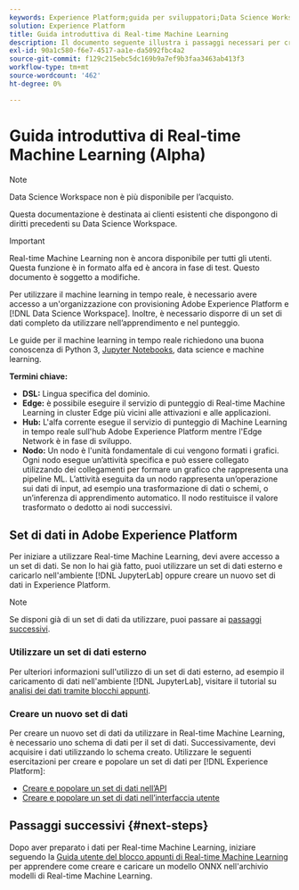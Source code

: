 ```yaml
---
keywords: Experience Platform;guida per sviluppatori;Data Science Workspace;argomenti popolari;apprendimento automatico in tempo reale;
solution: Experience Platform
title: Guida introduttiva di Real-time Machine Learning
description: Il documento seguente illustra i passaggi necessari per creare un modello di apprendimento automatico in tempo reale in Adobe Experience Platform.
exl-id: 90a1c580-f6e7-4517-aa1e-da5092fbc4a2
source-git-commit: f129c215ebc5dc169b9a7ef9b3faa3463ab413f3
workflow-type: tm+mt
source-wordcount: '462'
ht-degree: 0%

---
```


# Guida introduttiva di Real-time Machine Learning (Alpha)

>[!NOTE]
>
>Data Science Workspace non è più disponibile per l’acquisto.
>
>Questa documentazione è destinata ai clienti esistenti che dispongono di diritti precedenti su Data Science Workspace.

>[!IMPORTANT]
>
>Real-time Machine Learning non è ancora disponibile per tutti gli utenti. Questa funzione è in formato alfa ed è ancora in fase di test. Questo documento è soggetto a modifiche.

Per utilizzare il machine learning in tempo reale, è necessario avere accesso a un&#39;organizzazione con provisioning Adobe Experience Platform e [!DNL Data Science Workspace]. Inoltre, è necessario disporre di un set di dati completo da utilizzare nell’apprendimento e nel punteggio.

Le guide per il machine learning in tempo reale richiedono una buona conoscenza di Python 3, [Jupyter Notebooks](../jupyterlab/overview.md), data science e machine learning.

**Termini chiave:**

- **DSL:** Lingua specifica del dominio.
- **Edge:** è possibile eseguire il servizio di punteggio di Real-time Machine Learning in cluster Edge più vicini alle attivazioni e alle applicazioni.
- **Hub:** L&#39;alfa corrente esegue il servizio di punteggio di Machine Learning in tempo reale sull&#39;hub Adobe Experience Platform mentre l&#39;Edge Network è in fase di sviluppo.
- **Nodo:** Un nodo è l&#39;unità fondamentale di cui vengono formati i grafici. Ogni nodo esegue un’attività specifica e può essere collegato utilizzando dei collegamenti per formare un grafico che rappresenta una pipeline ML. L’attività eseguita da un nodo rappresenta un’operazione sui dati di input, ad esempio una trasformazione di dati o schemi, o un’inferenza di apprendimento automatico. Il nodo restituisce il valore trasformato o dedotto ai nodi successivi.

## Set di dati in Adobe Experience Platform

Per iniziare a utilizzare Real-time Machine Learning, devi avere accesso a un set di dati. Se non lo hai già fatto, puoi utilizzare un set di dati esterno e caricarlo nell&#39;ambiente [!DNL JupyterLab] oppure creare un nuovo set di dati in Experience Platform.

>[!NOTE]
>
>Se disponi già di un set di dati da utilizzare, puoi passare ai [passaggi successivi](#next-steps).

### Utilizzare un set di dati esterno

Per ulteriori informazioni sull&#39;utilizzo di un set di dati esterno, ad esempio il caricamento di dati nell&#39;ambiente [!DNL JupyterLab], visitare il tutorial su [analisi dei dati tramite blocchi appunti](../jupyterlab/analyze-your-data.md#external-data).

### Creare un nuovo set di dati

Per creare un nuovo set di dati da utilizzare in Real-time Machine Learning, è necessario uno schema di dati per il set di dati. Successivamente, devi acquisire i dati utilizzando lo schema creato. Utilizzare le seguenti esercitazioni per creare e popolare un set di dati per [!DNL Experience Platform]:

- [Creare e popolare un set di dati nell’API](../../catalog/datasets/create.md)
- [Creare e popolare un set di dati nell’interfaccia utente](../../ingestion/tutorials/ingest-batch-data.md)

## Passaggi successivi {#next-steps}

Dopo aver preparato i dati per Real-time Machine Learning, iniziare seguendo la [Guida utente del blocco appunti di Real-time Machine Learning](./rtml-authoring-notebook.md) per apprendere come creare e caricare un modello ONNX nell&#39;archivio modelli di Real-time Machine Learning.
